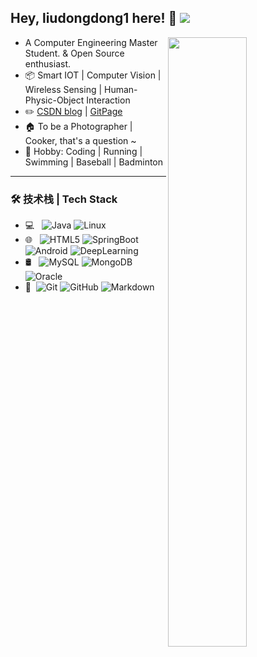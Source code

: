 <!--
#https://github.com/kautukkundan/Awesome-Profile-README-templates/blob/master/elaborate/JoeyBling.md
https://raw.githubusercontent.com/ouuan/ouuan/master/README.md
https://resume.github.io/  # resume maker
https://github.com/anuraghazra/github-readme-stats    
[www.webfx.com/tools/emoji-cheat-sheet/ ](www.webfx.com/tools/emoji-cheat-sheet/)  #github emoj
https://github.com/kautukkundan/Awesome-Profile-README-templates https://github.com/abhisheknaiidu/awesome-github-profile-readme  #template
-->
## Hey, liudongdong1 here!  :wave: [![ ](https://cfrating.ihcr.top/?user=liudongdong1&style=flat-square)](https://codeforces.com/profile/liudongdong1)

[<img align="right" width="50%" src="https://github-readme-stats.vercel.app/api?username=liudongdong1&theme=dracula&show_icons=true">](https://metrics.lecoq.io/liudongdong1?template=classic)

- A Computer Engineering Master Student. & Open Source enthusiast.
-   :package: Smart IOT | Computer Vision | Wireless Sensing | Human-Physic-Object Interaction
-   :pencil2: [CSDN blog](https://liudongdong1.github.io/)  |  [GitPage](https://liudongdong1.github.io/)
-   :house: To be a Photographer | Cooker, that's a question ~
-   :man: Hobby: Coding | Running | Swimming | Baseball | Badminton
---
### 🛠 技术栈 | Tech Stack

- 💻 &#160; ![Java](https://img.shields.io/badge/-Java-333333?style=flat&logo=Java&logoColor=007396)
![Linux](https://img.shields.io/badge/-Linux-333333?style=flat&logo=Linux&logoColor=FCC624)
- 🌐 &#160; ![HTML5](https://img.shields.io/badge/-HTML5-333333?style=flat&logo=HTML5)
![SpringBoot](https://img.shields.io/badge/-Bootstrap-333333?style=flat&logo=bootstrap&logoColor=563D7C)
![Android](https://img.shields.io/badge/-Node.js-333333?style=flat&logo=node.js)
![DeepLearning](https://img.shields.io/badge/-VueJS-333333?style=flat&logo=Vue.js)
- 🛢 &#160; ![MySQL](https://img.shields.io/badge/-MySQL-333333?style=flat&logo=mysql)
![MongoDB](https://img.shields.io/badge/-MongoDB-333333?style=flat&logo=mongodb)
![Oracle](https://img.shields.io/badge/-Oracle-333333?style=flat&logo=Oracle)
- 🔧 &#160;![Git](https://img.shields.io/badge/-Git-333333?style=flat&logo=git)
![GitHub](https://img.shields.io/badge/-GitHub-333333?style=flat&logo=github)
![Markdown](https://img.shields.io/badge/-Markdown-333333?style=flat&logo=markdown)

